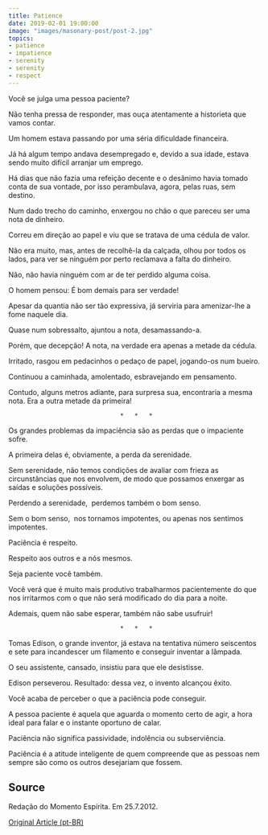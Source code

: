 ```yaml
---
title: Patience
date: 2019-02-01 19:00:00
image: "images/masonary-post/post-2.jpg"
topics: 
- patience
- impatience
- serenity
- serenity
- respect
---
```



Você se julga uma pessoa paciente?

Não tenha pressa de responder, mas ouça atentamente a historieta que vamos
contar.

Um homem estava passando por uma séria dificuldade financeira.

Já há algum tempo andava desempregado e, devido a sua idade, estava sendo muito
difícil arranjar um emprego.

Há dias que não fazia uma refeição decente e o desânimo havia tomado conta de
sua vontade, por isso perambulava, agora, pelas ruas, sem destino.

Num dado trecho do caminho, enxergou no chão o que pareceu ser uma nota de
dinheiro.

Correu em direção ao papel e viu que se tratava de uma cédula de valor.

Não era muito, mas, antes de recolhê-la da calçada, olhou por todos os lados,
para ver se ninguém por perto reclamava a falta do dinheiro.

Não, não havia ninguém com ar de ter perdido alguma coisa.

O homem pensou: É bom demais para ser verdade!

Apesar da quantia não ser tão expressiva, já serviria para amenizar-lhe a fome
naquele dia.

Quase num sobressalto, ajuntou a nota, desamassando-a.

Porém, que decepção! A nota, na verdade era apenas a metade da cédula.

Irritado, rasgou em pedacinhos o pedaço de papel, jogando-os num bueiro.

Continuou a caminhada, amolentado, esbravejando em pensamento.

Contudo, alguns metros adiante, para surpresa sua, encontraria a mesma nota.
Era a outra metade da primeira!

                                   *   *   *

Os grandes problemas da impaciência são as perdas que o impaciente sofre.

A primeira delas é, obviamente, a perda da serenidade.

Sem serenidade, não temos condições de avaliar com frieza as circunstâncias que
nos envolvem, de modo que possamos enxergar as saídas e soluções possíveis.

Perdendo a serenidade,  perdemos também o bom senso.

Sem o bom senso,  nos tornamos impotentes, ou apenas nos sentimos impotentes.

Paciência é respeito.

Respeito aos outros e a nós mesmos.

Seja paciente você também.

Você verá que é muito mais produtivo trabalharmos pacientemente do que nos
irritarmos com o que não será modificado do dia para a noite.

Ademais, quem não sabe esperar, também não sabe usufruir!

                                   *   *   *

Tomas Edison, o grande inventor, já estava na tentativa número seiscentos e
sete para incandescer um filamento e conseguir inventar a lâmpada.

O seu assistente, cansado, insistiu para que ele desistisse.

Edison perseverou. Resultado: dessa vez, o invento alcançou êxito.

Você acaba de perceber o que a paciência pode conseguir.

A pessoa paciente é aquela que aguarda o momento certo de agir, a hora ideal
para falar e o instante oportuno de calar.

Paciência não significa passividade, indolência ou subserviência.

Paciência é a atitude inteligente de quem compreende que as pessoas nem sempre
são como os outros desejariam que fossem.
 

## Source
Redação do Momento Espírita.
Em 25.7.2012.



[Original Article (pt-BR)](http://www.momento.com.br/pt/ler_texto.php?id=3511)
